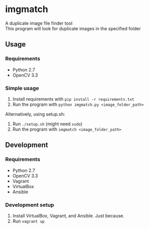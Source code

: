 # imgmatch
A duplicate image file finder tool  
This program will look for duplicate images in the specified folder

## Usage
### Requirements
 - Python 2.7
 - OpenCV 3.3

### Simple usage
1. Install requirements with `pip install -r requirements.txt`  
2. Run the program with `python imgmatch.py <image_folder_path>`

Alternatively, using setup.sh:
1. Run `./setup.sh` (might need `sudo`)
2. Run the program with `imgmatch <image_folder_path>`

## Development
### Requirements
 - Python 2.7
 - OpenCV 3.3
 - Vagrant
 - VirtualBox
 - Ansible

### Development setup
1. Install VirtualBox, Vagrant, and Ansible. Just because.
2. Run `vagrant up`
